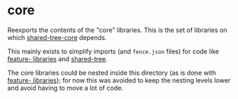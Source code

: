 # core

Reexports the contents of the "core" libraries.
This is the set of libraries on which [shared-tree-core](../shared-tree-core/README.md) depends.

This mainly exists to simplify imports (and `fence.json` files) for code like [feature- libraries](../feature-libraries/README.md) and [shared-tree](../shared-tree/README.md).

The core libraries could be nested inside this directory (as is done with [feature- libraries](../feature-libraries/README.md));
for now this was avoided to keep the nesting levels lower and avoid having to move a lot of code.
